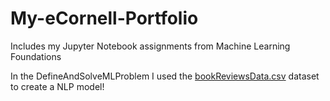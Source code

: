 # My-eCornell-Portfolio
Includes my Jupyter Notebook assignments from Machine Learning Foundations

In the DefineAndSolveMLProblem I used the [bookReviewsData.csv](https://github.com/user-attachments/files/21499136/bookReviewsData.csv) dataset to create a NLP model!
